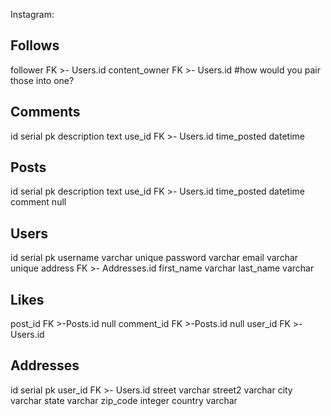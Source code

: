 Instagram:

## Follows

follower FK >- Users.id
content_owner FK >- Users.id
#how would you pair those into one?

## Comments

id serial pk
description text
use_id FK >- Users.id
time_posted datetime

## Posts

id serial pk
description text
use_id FK >- Users.id
time_posted datetime
comment null

## Users

id serial pk
username varchar unique
password varchar
email varchar unique
address FK >- Addresses.id
first_name varchar
last_name varchar

## Likes

post_id FK >-Posts.id null
comment_id FK >-Posts.id null
user_id FK >- Users.id

## Addresses

id serial pk
user_id FK >- Users.id
street varchar
street2 varchar
city varchar
state varchar
zip_code integer
country varchar
